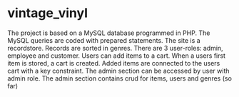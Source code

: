 # vintage_vinyl
The project is based on a MySQL database programmed in PHP.
The MySQL queries are coded with prepared statements.
The site is a recordstore. Records are sorted in genres.
There are 3 user-roles: admin, employee and customer.
Users can add items to a cart. When a users first item is stored, a cart is created. 
Added items are connected to the users cart with a key constraint.
The admin section can be accessed by user with admin role.
The admin section contains crud for items, users and genres (so far)
